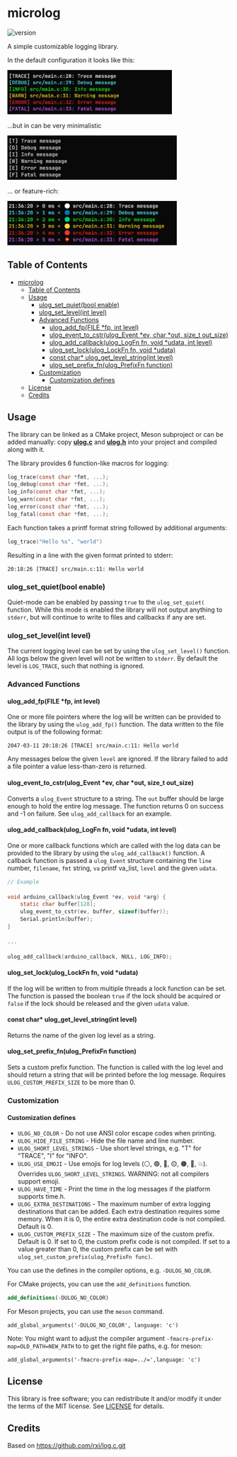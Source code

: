 # microlog

![version](https://img.shields.io/badge/version-5.1.0-green)

A simple customizable logging library.

In the default configuration it looks like this:

<img src="doc/demo0.png" height="100">

...but in can be very minimalistic

<img src="doc/demo1.png" height="100">

... or feature-rich:

<img src="doc/demo2.png" height="100">

## Table of Contents

- [microlog](#microlog)
    - [Table of Contents](#table-of-contents)
    - [Usage](#usage)
        - [ulog\_set\_quiet(bool enable)](#ulog_set_quietbool-enable)
        - [ulog\_set\_level(int level)](#ulog_set_levelint-level)
        - [Advanced Functions](#advanced-functions)
            - [ulog\_add\_fp(FILE \*fp, int level)](#ulog_add_fpfile-fp-int-level)
            - [ulog\_event\_to\_cstr(ulog\_Event \*ev, char \*out, size\_t out\_size)](#ulog_event_to_cstrulog_event-ev-char-out-size_t-out_size)
            - [ulog\_add\_callback(ulog\_LogFn fn, void \*udata, int level)](#ulog_add_callbackulog_logfn-fn-void-udata-int-level)
            - [ulog\_set\_lock(ulog\_LockFn fn, void \*udata)](#ulog_set_lockulog_lockfn-fn-void-udata)
            - [const char\* ulog\_get\_level\_string(int level)](#const-char-ulog_get_level_stringint-level)
            - [ulog\_set\_prefix\_fn(ulog\_PrefixFn function)](#ulog_set_prefix_fnulog_prefixfn-function)
        - [Customization](#customization)
            - [Customization defines](#customization-defines)
    - [License](#license)
    - [Credits](#credits)

## Usage

The library can be linked as a CMake project, Meson subproject or can be added manually:
copy **[ulog.c](src/ulog.c?raw=1)** and **[ulog.h](include/ulog.h?raw=1)** into your project and compiled along with it.

The library provides 6 function-like macros for logging:

```c
log_trace(const char *fmt, ...);
log_debug(const char *fmt, ...);
log_info(const char *fmt, ...);
log_warn(const char *fmt, ...);
log_error(const char *fmt, ...);
log_fatal(const char *fmt, ...);
```

Each function takes a printf format string followed by additional arguments:

```c
log_trace("Hello %s", "world")
```

Resulting in a line with the given format printed to stderr:

```
20:18:26 [TRACE] src/main.c:11: Hello world
```

### ulog_set_quiet(bool enable)

Quiet-mode can be enabled by passing `true` to the `ulog_set_quiet(` function.
While this mode is enabled the library will not output anything to `stderr`, but will continue to write to files and callbacks if any are set.

### ulog_set_level(int level)

The current logging level can be set by using the `ulog_set_level()` function.
All logs below the given level will not be written to `stderr`. By default the
level is `LOG_TRACE`, such that nothing is ignored.

### Advanced Functions

#### ulog_add_fp(FILE *fp, int level)

One or more file pointers where the log will be written can be provided to the
library by using the `ulog_add_fp()` function. The data written to the file
output is of the following format:

```
2047-03-11 20:18:26 [TRACE] src/main.c:11: Hello world
```

Any messages below the given `level` are ignored. If the library failed to add a
file pointer a value less-than-zero is returned.

#### ulog_event_to_cstr(ulog_Event *ev, char *out, size_t out_size)

Converts a `ulog_Event` structure to a string. The `out` buffer should be large enough to hold the entire log message. The function returns 0 on success and -1 on failure. See `ulog_add_callback` for an example.

#### ulog_add_callback(ulog_LogFn fn, void *udata, int level)

One or more callback functions which are called with the log data can be provided to the library by using the `ulog_add_callback()` function. A callback function is passed a `ulog_Event` structure containing the `line` number, `filename`, `fmt` string, `va` printf va\_list, `level` and the given `udata`.

```c
// Example

void arduino_callback(ulog_Event *ev, void *arg) {
    static char buffer[128];
    ulog_event_to_cstr(ev, buffer, sizeof(buffer));
    Serial.println(buffer);
}

...

ulog_add_callback(arduino_callback, NULL, LOG_INFO);
```

#### ulog_set_lock(ulog_LockFn fn, void *udata)

If the log will be written to from multiple threads a lock function can be set.
The function is passed the boolean `true` if the lock should be acquired or `false` if the lock should be released and the given `udata` value.

#### const char* ulog_get_level_string(int level)

Returns the name of the given log level as a string.

#### ulog_set_prefix_fn(ulog_PrefixFn function)

Sets a custom prefix function. The function is called with the log level and should return a string that will be printed before the log message. Requires `ULOG_CUSTOM_PREFIX_SIZE` to be more than 0.

### Customization

#### Customization defines

- `ULOG_NO_COLOR` - Do not use ANSI color escape codes when printing.
- `ULOG_HIDE_FILE_STRING` - Hide the file name and line number.
- `ULOG_SHORT_LEVEL_STRINGS` - Use short level strings, e.g. "T" for "TRACE", "I" for "INFO".
- `ULOG_USE_EMOJI` - Use emojis for log levels (⚪, 🟢, 🔵, 🟡, 🟠, 🔴, 💥). Overrides `ULOG_SHORT_LEVEL_STRINGS`. WARNING: not all compilers support emoji.
- `ULOG_HAVE_TIME` - Print the time in the log messages if the platform supports time.h.
- `ULOG_EXTRA_DESTINATIONS` - The maximum number of extra logging destinations that can be added. Each extra destination requires some memory. When it is 0, the entire extra destination code is not compiled. Default is 0.
- `ULOG_CUSTOM_PREFIX_SIZE` - The maximum size of the custom prefix. Default is 0. If set to 0, the custom prefix code is not compiled. If set to a value greater than 0, the custom prefix can be set with `ulog_set_custom_prefix(ulog_PrefixFn func)`.

You can use the defines in the compiler options, e.g. `-DULOG_NO_COLOR`.

For CMake projects, you can use the `add_definitions` function.

```cmake
add_definitions(-DULOG_NO_COLOR)
```

For Meson projects, you can use the `meson` command.

```meson
add_global_arguments('-DULOG_NO_COLOR', language: 'c')
```

Note: You might want to adjust the compiler argument  `-fmacro-prefix-map=OLD_PATH=NEW_PATH` to to get the right file paths, e.g. for meson:

```meson
add_global_arguments('-fmacro-prefix-map=../=',language: 'c')
```

## License

This library is free software; you can redistribute it and/or modify it under the terms of the MIT license. See [LICENSE](LICENSE) for details.

## Credits

Based on <https://github.com/rxi/log.c.git>
